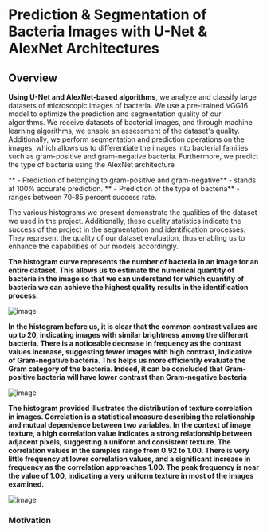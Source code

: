 # Prediction & Segmentation of Bacteria Images with U-Net & AlexNet Architectures

## Overview
**Using U-Net and AlexNet-based algorithms**, we analyze and classify large datasets of microscopic images of bacteria. We use a pre-trained VGG16 model to optimize the prediction and segmentation quality of our algorithms. We receive datasets of bacterial images, and through machine learning algorithms, we enable an assessment of the dataset's quality. Additionally, we perform segmentation and prediction operations on the images, which allows us to differentiate the images into bacterial families such as gram-positive and gram-negative bacteria. Furthermore, we predict the type of bacteria using the AlexNet architecture 

** - Prediction of belonging to gram-positive and gram-negative** - stands at 100% accurate prediction.
** - Prediction of the type of bacteria** - ranges between 70-85 percent success rate.

The various histograms we present demonstrate the qualities of the dataset we used in the project. Additionally, these quality statistics indicate the success of the project in the segmentation and identification processes. They represent the quality of our dataset evaluation, thus enabling us to enhance the capabilities of our models accordingly.

**The histogram curve represents the number of bacteria in an image for an entire dataset. This allows us to estimate the numerical quantity of bacteria in the image so that we can understand for which quantity of bacteria we can achieve the highest quality results in the identification process.**

![image](https://github.com/amitgal21/Final_Project-Prediction-Segmentation/assets/101315285/48863288-8dba-4464-9aa4-0050fe8ef7de) 

**In the histogram before us, it is clear that the common contrast values are up to 20, indicating images with similar brightness among the different bacteria. There is a noticeable decrease in frequency as the contrast values increase, suggesting fewer images with high contrast, indicative of Gram-negative bacteria. This helps us more efficiently evaluate the Gram category of the bacteria. Indeed, it can be concluded that Gram-positive bacteria will have lower contrast than Gram-negative bacteria**

![image](https://github.com/amitgal21/Final_Project-Prediction-Segmentation/assets/101315285/c8fb2239-0d72-4c39-92a2-36480d5c03c2)

**The histogram provided illustrates the distribution of texture correlation in images. Correlation is a statistical measure describing the relationship and mutual dependence between two variables. In the context of image texture, a high correlation value indicates a strong relationship between adjacent pixels, suggesting a uniform and consistent texture.
 The correlation values in the samples range from 0.92 to 1.00. There is very little frequency at lower correlation values, and a significant increase in frequency as the correlation approaches 1.00. The peak frequency is near the value of 1.00, indicating a very uniform texture in most of the images examined.**

 ![image](https://github.com/amitgal21/Final_Project-Prediction-Segmentation/assets/101315285/127e55da-0a24-4aec-8fc8-29a019c15d77)


### Motivation 











  




